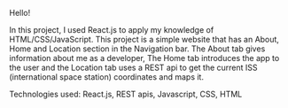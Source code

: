Hello!

In this project, I used React.js to apply my knowledge of HTML/CSS/JavaScript. This project is a simple website that has an About, Home and Location section in the Navigation bar. The About tab gives information about me as a developer, The Home tab introduces the app to the user and the Location tab uses a REST api to get the current ISS (international space station) coordinates and maps it.

Technologies used: React.js, REST apis, Javascript, CSS, HTML
